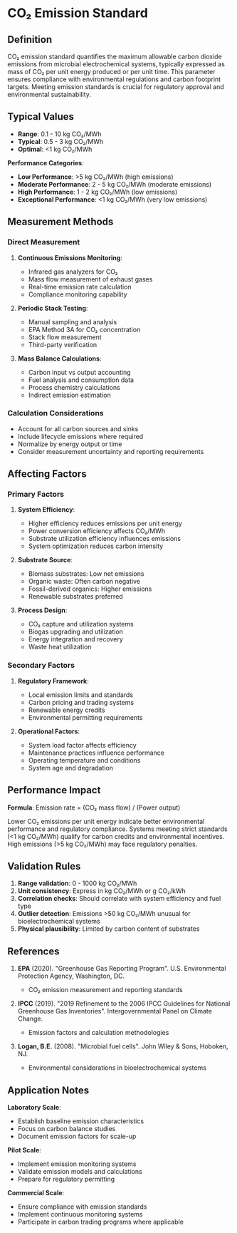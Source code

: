 <!--
Parameter ID: emission_standard_co2
Category: safety
Generated: 2025-01-16T12:22:00.000Z
-->

# CO₂ Emission Standard

## Definition

CO₂ emission standard quantifies the maximum allowable carbon dioxide emissions
from microbial electrochemical systems, typically expressed as mass of CO₂ per
unit energy produced or per unit time. This parameter ensures compliance with
environmental regulations and carbon footprint targets. Meeting emission
standards is crucial for regulatory approval and environmental sustainability.

## Typical Values

- **Range**: 0.1 - 10 kg CO₂/MWh
- **Typical**: 0.5 - 3 kg CO₂/MWh
- **Optimal**: <1 kg CO₂/MWh

**Performance Categories**:

- **Low Performance**: >5 kg CO₂/MWh (high emissions)
- **Moderate Performance**: 2 - 5 kg CO₂/MWh (moderate emissions)
- **High Performance**: 1 - 2 kg CO₂/MWh (low emissions)
- **Exceptional Performance**: <1 kg CO₂/MWh (very low emissions)

## Measurement Methods

### Direct Measurement

1. **Continuous Emissions Monitoring**:
   - Infrared gas analyzers for CO₂
   - Mass flow measurement of exhaust gases
   - Real-time emission rate calculation
   - Compliance monitoring capability

2. **Periodic Stack Testing**:
   - Manual sampling and analysis
   - EPA Method 3A for CO₂ concentration
   - Stack flow measurement
   - Third-party verification

3. **Mass Balance Calculations**:
   - Carbon input vs output accounting
   - Fuel analysis and consumption data
   - Process chemistry calculations
   - Indirect emission estimation

### Calculation Considerations

- Account for all carbon sources and sinks
- Include lifecycle emissions where required
- Normalize by energy output or time
- Consider measurement uncertainty and reporting requirements

## Affecting Factors

### Primary Factors

1. **System Efficiency**:
   - Higher efficiency reduces emissions per unit energy
   - Power conversion efficiency affects CO₂/MWh
   - Substrate utilization efficiency influences emissions
   - System optimization reduces carbon intensity

2. **Substrate Source**:
   - Biomass substrates: Low net emissions
   - Organic waste: Often carbon negative
   - Fossil-derived organics: Higher emissions
   - Renewable substrates preferred

3. **Process Design**:
   - CO₂ capture and utilization systems
   - Biogas upgrading and utilization
   - Energy integration and recovery
   - Waste heat utilization

### Secondary Factors

1. **Regulatory Framework**:
   - Local emission limits and standards
   - Carbon pricing and trading systems
   - Renewable energy credits
   - Environmental permitting requirements

2. **Operational Factors**:
   - System load factor affects efficiency
   - Maintenance practices influence performance
   - Operating temperature and conditions
   - System age and degradation

## Performance Impact

**Formula**: Emission rate = (CO₂ mass flow) / (Power output)

Lower CO₂ emissions per unit energy indicate better environmental performance
and regulatory compliance. Systems meeting strict standards (<1 kg CO₂/MWh)
qualify for carbon credits and environmental incentives. High emissions (>5 kg
CO₂/MWh) may face regulatory penalties.

## Validation Rules

1. **Range validation**: 0 - 1000 kg CO₂/MWh
2. **Unit consistency**: Express in kg CO₂/MWh or g CO₂/kWh
3. **Correlation checks**: Should correlate with system efficiency and fuel type
4. **Outlier detection**: Emissions >50 kg CO₂/MWh unusual for
   bioelectrochemical systems
5. **Physical plausibility**: Limited by carbon content of substrates

## References

1. **EPA** (2020). "Greenhouse Gas Reporting Program". U.S. Environmental
   Protection Agency, Washington, DC.
   - CO₂ emission measurement and reporting standards

2. **IPCC** (2019). "2019 Refinement to the 2006 IPCC Guidelines for National
   Greenhouse Gas Inventories". Intergovernmental Panel on Climate Change.
   - Emission factors and calculation methodologies

3. **Logan, B.E.** (2008). "Microbial fuel cells". John Wiley & Sons, Hoboken,
   NJ.
   - Environmental considerations in bioelectrochemical systems

## Application Notes

**Laboratory Scale**:

- Establish baseline emission characteristics
- Focus on carbon balance studies
- Document emission factors for scale-up

**Pilot Scale**:

- Implement emission monitoring systems
- Validate emission models and calculations
- Prepare for regulatory permitting

**Commercial Scale**:

- Ensure compliance with emission standards
- Implement continuous monitoring systems
- Participate in carbon trading programs where applicable
